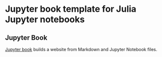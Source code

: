 # Jupyter book template for Julia Jupyter notebooks

## Jupyter Book

[Jupyter book](https://jupyterbook.org/index.html) builds a website from Markdown and Jupyter Notebook files.
